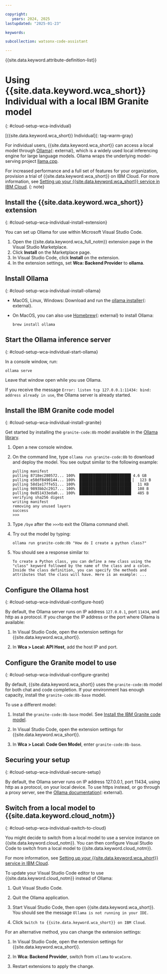 ```yaml
---

copyright:
   years: 2024, 2025
lastupdated: "2025-01-23"

keywords:

subcollection: watsonx-code-assistant

---
```


{{site.data.keyword.attribute-definition-list}}

# Using {{site.data.keyword.wca_short}} Individual with a local IBM Granite model
{: #cloud-setup-wca-individual}

[{{site.data.keyword.wca_short}} Individual]{: tag-warm-gray}


For individual users, {{site.data.keyword.wca_short}} can access a local model through [Ollama](https://ollama.com){: external}, which is a widely used local inferencing engine for large language models. Ollama wraps the underlying model-serving project [llama.cpp](https://github.com/ggerganov/llama.cpp).

For increased performance and a full set of features for your organization, provision a trial of {{site.data.keyword.wca_short}} on IBM Cloud. For more information, see [Setting up your {{site.data.keyword.wca_short}} service in IBM Cloud](https://cloud.ibm.com/docs/watsonx-code-assistant?topic=watsonx-code-assistant-cloud-setup-wca).
{: note}

## Install the {{site.data.keyword.wca_short}} extension
{: #cloud-setup-wca-individual-install-extension}

You can set up Ollama for use within Microsoft Visual Studio Code.

1. Open the {{site.data.keyword.wca_full_notm}} extension page in the Visual Studio Marketplace.
1. Click **Install** on the Marketplace page.
1. In Visual Studio Code, click **Install** on the extension.
1. In the extension settings, set **Wca: Backend Provider** to **ollama**.

## Install Ollama
{: #cloud-setup-wca-individual-install-ollama}

- MacOS, Linux, Windows: Download and run the [ollama installer](https://ollama.com/download){: external}.
- On MacOS, you can also use [Homebrew](https://brew.sh/){: external} to install Ollama:

   ```shell
   brew install ollama
   ```

## Start the Ollama inference server
{: #cloud-setup-wca-individual-start-ollama}

In a console window, run:

```shell
ollama serve
```

Leave that window open while you use Ollama.

If you receive the message `Error: listen tcp 127.0.0.1:11434: bind: address already in use`, the Ollama server is already started.

## Install the IBM Granite code model
{: #cloud-setup-wca-individual-install-granite}

Get started by installing the `granite-code:8b` model available in the [Ollama library](https://ollama.com/library/granite-code).

1. Open a new console window.

1. On the command line, type `ollama run granite-code:8b` to download and deploy the model. You see output similar to the following example:

   ```shell
   pulling manifest 
   pulling 8718ec280572... 100% ▕███████████████████████ 4.6 GB
   pulling e50df8490144... 100% ▕███████████████████████ ▏  123 B
   pulling 58d1e17ffe51... 100% ▕███████████████████████▏  11 KB
   pulling 9893bb2c2917... 100% ▕███████████████████████▏  108 B
   pulling 0e851433eda0... 100% ▕███████████████████████▏  485 B
   verifying sha256 digest 
   writing manifest 
   removing any unused layers 
   success 
   >>> 
   ```

1. Type `/bye` after the `>>>`to exit the Ollama command shell.

1. Try out the model by typing:

   ```shell
   ollama run granite-code:8b "How do I create a python class?"
   ```

1. You should see a response similar to:

   ```shell
   To create a Python class, you can define a new class using the "class" keyword followed by the name of the class and a colon. Inside the class definition, you can specify the methods and attributes that the class will have. Here is an example: ...
   ```

## Configure the Ollama host
{: #cloud-setup-wca-individual-configure-host}

By default, the Ollama server runs on IP address `127.0.0.1`, port `11434`, and http as a protocol. If you change the IP address or the port where Ollama is available:

1. In Visual Studio Code, open the extension settings for {{site.data.keyword.wca_short}}.

1. In **Wca > Local: API Host**, add the host IP and port.

## Configure the Granite model to use
{: #cloud-setup-wca-individual-configure-granite}

By default, {{site.data.keyword.wca_short}} uses the `granite-code:8b` model for both chat and code completion. If your environment has enough capacity, install the `granite-code:8b-base` model.

To use a different model:
1. Install the `granite-code:8b-base` model. See [Install the IBM Granite code model](#cloud-setup-wca-individual-install-granite).

1. In Visual Studio Code, open the extension settings for {{site.data.keyword.wca_short}}.

1. In **Wca > Local: Code Gen Model**, enter `granite-code:8b-base`.

## Securing your setup
{: #cloud-setup-wca-individual-secure-setup}

By default, the Ollama server runs on IP address 127.0.0.1, port 11434, using http as a protocol, on your local device. To use https instead, or go through a proxy server, see the [Ollama documentation](https://github.com/ollama/ollama/blob/main/docs/faq.md#how-can-i-use-ollama-with-a-proxy-server)(: external).

## Switch from a local model to {{site.data.keyword.cloud_notm}}
{: #cloud-setup-wca-individual-switch-to-cloud}

You might decide to switch from a local model to use a service instance on {{site.data.keyword.cloud_notm}}. You can then configure Visual Studio Code to switch from a local model to {{site.data.keyword.cloud_notm}}.

For more information, see [Setting up your {{site.data.keyword.wca_short}} service in IBM Cloud](https://cloud.ibm.com/docs/watsonx-code-assistant?topic=watsonx-code-assistant-cloud-setup-wca). 

To update your Visual Studio Code editor to use {{site.data.keyword.cloud_notm}} instead of Ollama:

1. Quit Visual Studio Code.

1. Quit the Ollama application.

1. Start Visual Studio Code, then open {{site.data.keyword.wca_short}}. You should see the message `Ollama is not running in your IDE.`

1. Click `Switch to {{site.data.keyword.wca_short}} on IBM Cloud`.

For an alternative method, you can change the extension settings:

1. In Visual Studio Code, open the extension settings for {{site.data.keyword.wca_short}}.

1. In **Wca: Backend Provider**, switch from `ollama` to `wcaCore`.

1. Restart extensions to apply the change.
